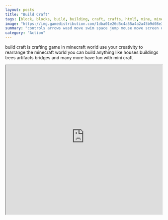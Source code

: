 ```yaml
---
layout: posts
title: "Build Craft"
tags: [block, blocks, build, building, craft, crafts, html5, mine, minecraft, pixel, miner, crafting, free, online, games, oyna, game, free, games, play, play, games]
image: "https://img.gamedistribution.com/1dba01e26d5c4a55a4a2a45b9d08e374-512x384.jpeg"
summary: "controls arrows wasd move swim space jump mouse move screen use item choose block attack mine e i inventory esc menu  free online games oyna game free games play play games"
category: "Action"
---
```


build craft is crafting game in minecraft world use your creativity to rearrange the minecraft world you can build anything like houses buildings trees artifacts bridges and many more have fun with mini craft

<iframe width="100%" height="480px;" src="https://html5.gamedistribution.com/1dba01e26d5c4a55a4a2a45b9d08e374/"></iframe>